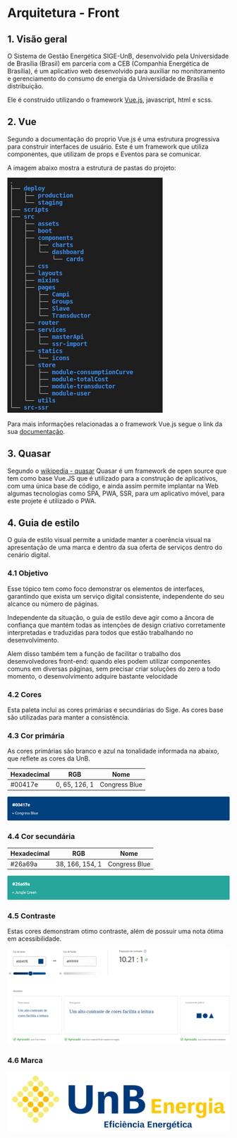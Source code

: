 # Arquitetura - Front

## 1. Visão geral

O Sistema de Gestão Energética SIGE-UnB, desenvolvido pela Universidade de Brasília (Brasil) em parceria com a CEB (Companhia Energética de Brasília), é um aplicativo web desenvolvido para auxiliar no monitoramento e gerenciamento do consumo de energia da Universidade de Brasília e distribuição. 

Ele é construido utilizando o framework [Vue.js](https://vuejs.org/v2/guide/), javascript, html e scss.

## 2. Vue

Segundo a documentação do proprio Vue.js é uma estrutura progressiva para construir interfaces de usuário. Este é um framework que utiliza componentes, que utilizam de props e Eventos para se comunicar. 

A imagem abaixo mostra a estrutura de pastas do projeto:

![Tree Front](./images/tree_front.png)

Para mais informações relacionadas a o framework Vue.js segue o link da sua [documentação](https://vuejs.org/v2/guide/).

## 3. Quasar

Segundo o [wikipedia - quasar](https://en.wikipedia.org/wiki/Quasar_framework) Quasar é um framework de open source que tem como base Vue.JS que é utilizado para a construção de aplicativos, com uma única base de código, e ainda assim permite implantar na Web algumas tecnologias como SPA, PWA, SSR, para um aplicativo móvel, para este projete é utilizado o PWA.

## 4. Guia de estilo

O guia de estilo visual permite a unidade manter a coerência visual na apresentação de uma marca e dentro da sua oferta de serviços dentro do cenário digital.

### 4.1 Objetivo

Esse tópico tem como foco demonstrar os elementos de interfaces, garantindo que exista um serviço digital consistente, independente do seu alcance ou número de páginas.

Independente da situação, o guia de estilo deve agir como a âncora de confiança que mantém todas as intenções de design criativo corretamente interpretadas e traduzidas para todos que estão trabalhando no desenvolvimento. 

Alem disso também tem a função de facilitar o trabalho dos desenvolvedores front-end: quando eles podem utilizar componentes comuns em diversas páginas, sem precisar criar soluções do zero a todo momento, o desenvolvimento adquire bastante velocidade

### 4.2 Cores

Esta paleta inclui as cores primárias e secundárias do Sige. As cores base são utilizadas para manter a consistência.

### 4.3 Cor primária

As cores primárias são branco e azul na tonalidade informada na abaixo, que reflete as cores da UnB.

|Hexadecimal|RGB|Nome|
|-|-|-|
|#00417e |0, 65, 126, 1|Congress Blue|

![Primary color](./images/prim_color.png)


### 4.4 Cor secundária

|Hexadecimal|RGB|Nome|
|-|-|-|
|#26a69a |38, 166, 154, 1|Congress Blue|

![Secondary color](./images/sec_color.png)

### 4.5 Contraste

Estas cores demonstram otimo contraste, além de possuir uma nota ótima em acessibilidade.

![Contrast color](./images/contraste.png)


### 4.6 Marca

![Logo](./images/logo.png)


